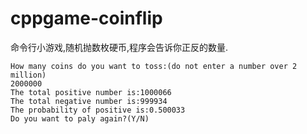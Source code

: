 # cppgame-coinflip
命令行小游戏,随机抛数枚硬币,程序会告诉你正反的数量.

```
How many coins do you want to toss:(do not enter a number over 2 million)
2000000
The total positive number is:1000066
The total negative number is:999934
The probability of positive is:0.500033
Do you want to paly again?(Y/N)
```
